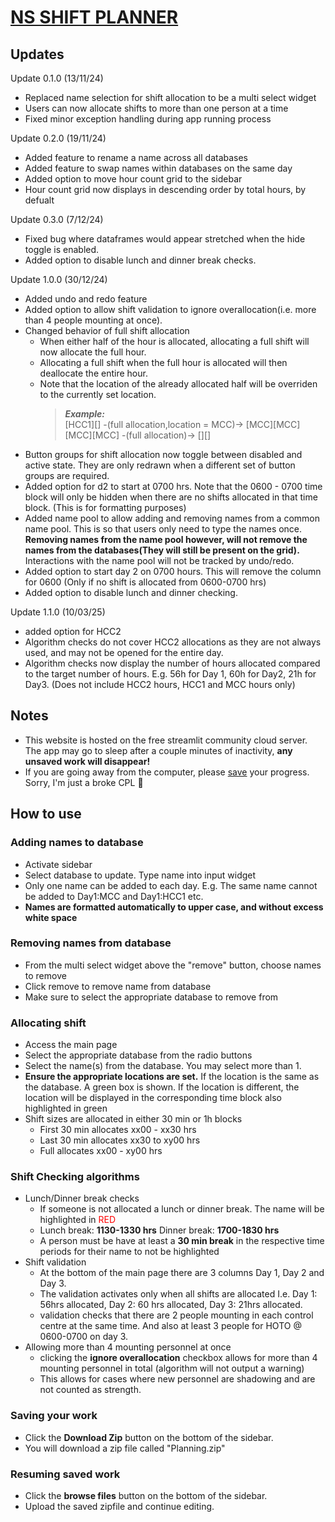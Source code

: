 # [NS SHIFT PLANNER](https://nsplanner.streamlit.app/)

## Updates
Update 0.1.0 (13/11/24)
- Replaced name selection for shift allocation to be a multi select widget
- Users can now allocate shifts to more than one person at a time
- Fixed minor exception handling during app running process

Update 0.2.0 (19/11/24)
- Added feature to rename a name across all databases
- Added feature to swap names within databases on the same day
- Added option to move hour count grid to the sidebar
- Hour count grid now displays in descending order by total hours, by defualt

Update 0.3.0 (7/12/24)
- Fixed bug where dataframes would appear stretched when the hide toggle is enabled.
- Added option to disable lunch and dinner break checks.

Update 1.0.0 (30/12/24)
- Added undo and redo feature
- Added option to allow shift validation to ignore overallocation(i.e. more than 4 people mounting at once).
- Changed behavior of full shift allocation
    - When either half of the hour is allocated, allocating a full shift will now allocate the full hour.
    - Allocating a full shift when the full hour is allocated will then deallocate the entire hour.
    - Note that the location of the already allocated half will be overriden to the currently set location.
        > **_Example:_**  
        [HCC1][] -(full allocation,location = MCC)-> [MCC][MCC] <br>
        [MCC][MCC] -(full allocation)-> [][]
- Button groups for shift allocation now toggle between disabled and active state. They are only redrawn when a different set of button groups are required.
- Added option for d2 to start at 0700 hrs. Note that the 0600 - 0700 time block will only be hidden when there are no shifts allocated in that time block. (This is for formatting purposes)
- Added name pool to allow adding and removing names from a common name pool. This is so that users only need to type the names once. **Removing names from the name pool however, will not remove the names from the databases(They will still be present on the grid).** Interactions with the name pool will not be tracked by undo/redo.
- Added option to start day 2 on 0700 hours. This will remove the column for 0600 (Only if no shift is allocated from 0600-0700 hrs)
- Added option to disable lunch and dinner checking.

Update 1.1.0 (10/03/25)
- added option for HCC2
- Algorithm checks do not cover HCC2 allocations as they are not always used, and may not be opened for the entire day.
- Algorithm checks now display the number of hours allocated compared to the target number of hours. E.g. 56h for Day 1, 60h for Day2, 21h for Day3. (Does not include HCC2 hours, HCC1 and MCC hours only)

## Notes
- This website is hosted on the free streamlit community cloud server. The app may go to sleep after a couple minutes of inactivity, **any unsaved work will disappear!**
- If you are going away from the computer, please [save](#saving-your-work) your progress. Sorry, I'm just a broke CPL 🫡

## How to use

### Adding names to database
- Activate sidebar
- Select database to update. Type name into input widget
- Only one name can be added to each day. E.g. The same name cannot be added to Day1:MCC and Day1:HCC1 etc.
- **Names are formatted automatically to upper case, and without excess white space**

### Removing names from database
- From the multi select widget above the "remove" button, choose names to remove
- Click remove to remove name from database
- Make sure to select the appropriate database to remove from

### Allocating shift
- Access the main page
- Select the appropriate database from the radio buttons
- Select the name(s) from the database. You may select more than 1.
- **Ensure the appropriate locations are set.** If the location is the same as the database. A green box is shown. If the location is different, the location will be displayed in the corresponding time block also highlighted in green
- Shift sizes are allocated in either 30 min or 1h blocks
    -  First 30 min allocates xx00 - xx30 hrs
    - Last 30 min allocates xx30 to xy00 hrs
    - Full allocates xx00 - xy00 hrs

### Shift Checking algorithms
- Lunch/Dinner break checks
    - If someone is not allocated a lunch or dinner break. The name will be highlighted in <span style="color:red">RED</span>
    - Lunch break: **1130-1330 hrs** Dinner break: **1700-1830 hrs**
    - A person must be have at least a **30 min break** in the respective time periods for their name to not be highlighted
- Shift validation
    - At the bottom of the main page there are 3 columns Day 1, Day 2 and Day 3.
    - The validation activates only when all shifts are allocated I.e. Day 1: 56hrs allocated, Day 2: 60 hrs allocated, Day 3: 21hrs allocated.
    - validation checks that there are 2 people mounting in each control centre at the same time. And also at least 3 people for HOTO @ 0600-0700 on day 3.
- Allowing more than 4 mounting personnel at once
    - clicking the **ignore overallocation** checkbox allows for more than 4 mounting personnel in total (algorithm will not output a warning)
    - This allows for cases where new personnel are shadowing and are not counted as strength.
### Saving your work
- Click the **Download Zip** button on the bottom of the sidebar.
- You will download a zip file called "Planning.zip"
### Resuming saved work
- Click the  **browse files** button on the bottom of the sidebar.
- Upload the saved zipfile and continue editing.
